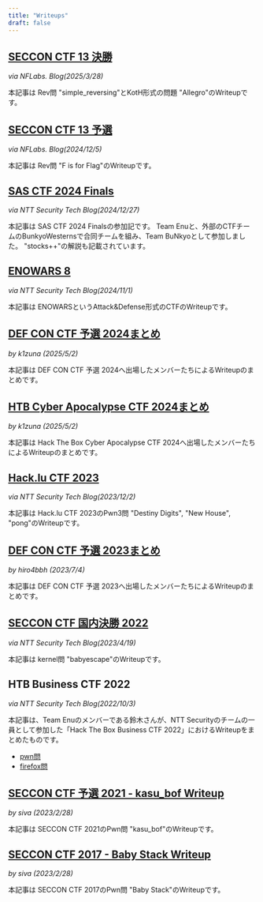 ```yaml
---
title: "Writeups"
draft: false
---
```



## [SECCON CTF 13 決勝](https://blog.nflabs.jp/entry/2025/03/28/090000)
*via NFLabs. Blog(2025/3/28)*

本記事は Rev問 "simple_reversing"とKotH形式の問題 "Allegro"のWriteupです。

## [SECCON CTF 13 予選](https://blog.nflabs.jp/entry/2024/12/05/093000)
*via NFLabs. Blog(2024/12/5)*

本記事は Rev問 "F is for Flag"のWriteupです。

## [SAS CTF 2024 Finals](https://jp.security.ntt/tech_blog/sas-ctf-2024-final)
*via NTT Security Tech Blog(2024/12/27)*

本記事は SAS CTF 2024 Finalsの参加記です。
Team Enuと、外部のCTFチームのBunkyoWesternsで合同チームを組み、Team BuNkyoとして参加しました。
"stocks++"の解説も記載されています。

## [ENOWARS 8](https://jp.security.ntt/tech_blog/enowars-8-writeup-attack-and-defense)
*via NTT Security Tech Blog(2024/11/1)*

本記事は ENOWARSというAttack&Defense形式のCTFのWriteupです。

## [DEF CON CTF 予選 2024まとめ](/writeup/def_con_ctf_quals_2024/)
*by k1zuna (2025/5/2)*

本記事は DEF CON CTF 予選 2024へ出場したメンバーたちによるWriteupのまとめです。

## [HTB Cyber Apocalypse CTF 2024まとめ](/writeup/htb_cyber_apocalypse_ctf_2024)
*by k1zuna (2025/5/2)*

本記事は Hack The Box Cyber Apocalypse CTF 2024へ出場したメンバーたちによるWriteupのまとめです。

## [Hack.lu CTF 2023](https://jp.security.ntt/tech_blog/hack-lu-ctf-2023-writeup)
*via NTT Security Tech Blog(2023/12/2)*

本記事は Hack.lu CTF 2023のPwn3問 "Destiny Digits", "New House", "pong"のWriteupです。

## [DEF CON CTF 予選 2023まとめ](/writeup/def_con_ctf_quals_2023/)
*by hiro4bbh (2023/7/4)*

本記事は DEF CON CTF 予選 2023へ出場したメンバーたちによるWriteupのまとめです。

## [SECCON CTF 国内決勝 2022](https://jp.security.ntt/tech_blog/102i7lq)
*via NTT Security Tech Blog(2023/4/19)*

本記事は kernel問 "babyescape"のWriteupです。

## HTB Business CTF 2022
*via NTT Security Tech Blog(2022/10/3)*

本記事は、Team Enuのメンバーである鈴木さんが、NTT Securityのチームの一員として参加した「Hack The Box Business CTF 2022」におけるWriteupをまとめたものです。

- [pwn問](https://jp.security.ntt/tech_blog/102htzm)
- [firefox問](https://jp.security.ntt/tech_blog/102htp3)

## [SECCON CTF 予選 2021 - kasu_bof Writeup](/writeup/seccon_ctf_2021_kasu_bof/)
*by siva (2023/2/28)*

本記事は SECCON CTF 2021のPwn問 "kasu_bof"のWriteupです。

## [SECCON CTF 2017 - Baby Stack Writeup](/writeup/seccon_ctf_2017_baby_stack/)
*by siva (2023/2/28)*

本記事は SECCON CTF 2017のPwn問 "Baby Stack"のWriteupです。
